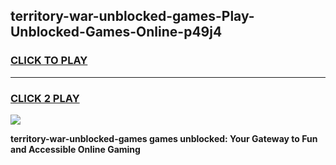 
## territory-war-unblocked-games-Play-Unblocked-Games-Online-p49j4
<h3>
<a href="https://premium76.site?title=territory-war-unblocked-games&ref=24A">CLICK TO PLAY</a></h3>
<hr>

<h3>
<a href="https://premium76.site?title=territory-war-unblocked-games&ref=24A">CLICK 2 PLAY</a>
  
</h3>

<a href="https://premium76.site?title=territory-war-unblocked-games&ref=24A"><img src="https://clearcache.store/games.png"></a>


**territory-war-unblocked-games games unblocked: Your Gateway to Fun and Accessible Online Gaming**
